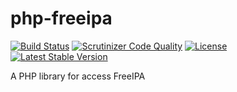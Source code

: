 php-freeipa
==========

[![Build Status](https://travis-ci.org/gnumoksha/php-freeipa.svg)](https://travis-ci.org/gnumoksha/php-freeipa)
[![Scrutinizer Code Quality](https://scrutinizer-ci.com/g/gnumoksha/php-freeipa/badges/quality-score.png)](https://scrutinizer-ci.com/g/gnumoksha/php-freeipa/)
[![License](https://poser.pugx.org/gnumoksha/php-freeipa/license.svg)](https://packagist.org/packages/nfephp-org/nfephp)
[![Latest Stable Version](https://poser.pugx.org/gnumoksha/php-freeipa/v/stable.svg)](https://packagist.org/packages/nfephp-org/nfephp)

A PHP library for access FreeIPA



